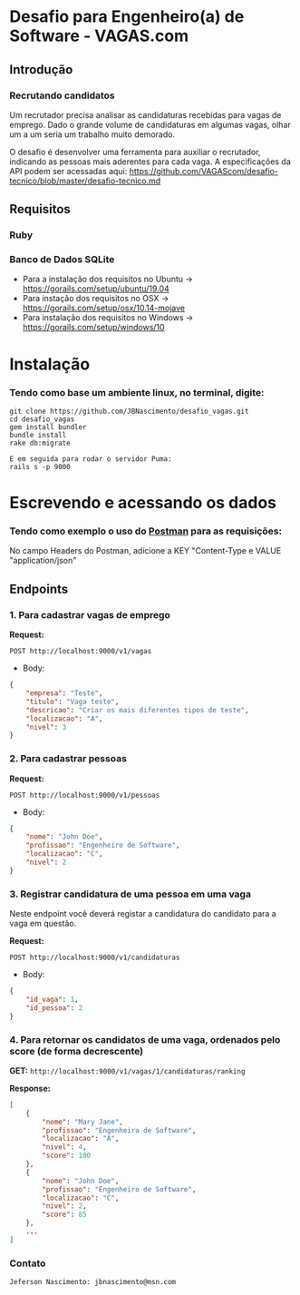 # Desafio para Engenheiro(a) de Software - VAGAS.com

## Introdução

### Recrutando candidatos

Um recrutador precisa analisar as candidaturas recebidas para vagas de emprego. Dado o grande volume de candidaturas em algumas vagas, olhar um a um seria um trabalho muito demorado.

O desafio é desenvolver uma ferramenta para auxiliar o recrutador, indicando as pessoas mais aderentes para cada vaga. A especificações da API podem ser acessadas aqui: https://github.com/VAGAScom/desafio-tecnico/blob/master/desafio-tecnico.md

## Requisitos
### Ruby
### Banco de Dados SQLite

  - Para a instalação dos requisitos no Ubuntu -> https://gorails.com/setup/ubuntu/19.04
  - Para instação dos requisitos no OSX -> https://gorails.com/setup/osx/10.14-mojave
  - Para instalação dos requisitos no Windows -> https://gorails.com/setup/windows/10
  
# Instalação

### Tendo como base um ambiente linux, no terminal, digite:
```
git clone https://github.com/JBNascimento/desafio_vagas.git
cd desafio_vagas
gem install bundler
bundle install
rake db:migrate

E em seguida para rodar o servidor Puma:
rails s -p 9000

```

# Escrevendo e acessando os dados

### Tendo como exemplo o uso do [Postman](https://www.getpostman.com/) para as requisições:

No campo Headers do Postman, adicione a KEY "Content-Type e VALUE "application/json"


## Endpoints

### 1. Para cadastrar vagas de emprego

**Request:** 

```POST http://localhost:9000/v1/vagas```

+ Body:

```json
{
    "empresa": "Teste",
    "titulo": "Vaga teste",
    "descricao": "Criar os mais diferentes tipos de teste",
    "localizacao": "A",
    "nivel": 3
}
```

### 2. Para cadastrar pessoas

**Request:** 

```POST http://localhost:9000/v1/pessoas```

+ Body:

```json
{
    "nome": "John Doe",
    "profissao": "Engenheiro de Software",
    "localizacao": "C",
    "nivel": 2
}
```

### 3. Registrar candidatura de uma pessoa em uma vaga

Neste endpoint você deverá registar a candidatura do candidato para a vaga em questão.

**Request:** 

```POST http://localhost:9000/v1/candidaturas```

+ Body:

```json
{
    "id_vaga": 1,
    "id_pessoa": 2
}
```

### 4. Para retornar os candidatos de uma vaga, ordenados pelo score (de forma decrescente)

**GET:** `http://localhost:9000/v1/vagas/1/candidaturas/ranking`

**Response:**

```json
[
    {
        "nome": "Mary Jane",
        "profissao": "Engenheira de Software",
        "localizacao": "A",
        "nivel": 4,
        "score": 100
	},
    {
        "nome": "John Doe",
        "profissao": "Engenheiro de Software",
        "localizacao": "C",
        "nivel": 2,
        "score": 85
	},
    ...
]
```










### Contato
```
Jeferson Nascimento: jbnascimento@msn.com
```
